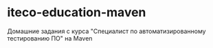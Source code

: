 # iteco-education-maven
Домашние задания с курса "Специалист по автоматизированному тестированию ПО" на Maven
